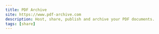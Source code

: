 ```yaml
---
title: PDF Archive
site: https://www.pdf-archive.com
description: Host, share, publish and archive your PDF documents.
tags: [share]
---
```

